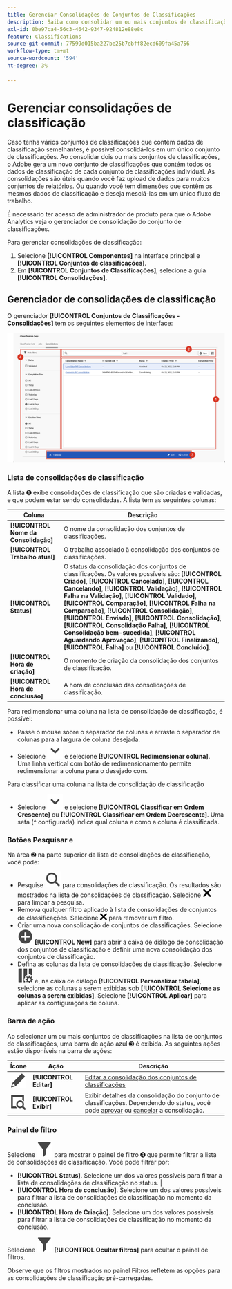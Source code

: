 ```yaml
---
title: Gerenciar Consolidações de Conjuntos de Classificações
description: Saiba como consolidar um ou mais conjuntos de classificações em um único conjunto de classificações.
exl-id: 0be97ca4-56c3-4642-9347-924812e88e8c
feature: Classifications
source-git-commit: 77599d015ba227be25b7ebff82ecd609fa45a756
workflow-type: tm+mt
source-wordcount: '594'
ht-degree: 3%

---
```


# Gerenciar consolidações de classificação

Caso tenha vários conjuntos de classificações que contêm dados de classificação semelhantes, é possível consolidá-los em um único conjunto de classificações. Ao consolidar dois ou mais conjuntos de classificações, o Adobe gera um novo conjunto de classificações que contém todos os dados de classificação de cada conjunto de classificações individual. As consolidações são úteis quando você faz upload de dados para muitos conjuntos de relatórios. Ou quando você tem dimensões que contêm os mesmos dados de classificação e deseja mesclá-las em um único fluxo de trabalho.

É necessário ter acesso de administrador de produto para que o Adobe Analytics veja o gerenciador de consolidação do conjunto de classificações.



Para gerenciar consolidações de classificação:

1. Selecione **[!UICONTROL Componentes]** na interface principal e **[!UICONTROL Conjuntos de classificações]**.
1. Em **[!UICONTROL Conjuntos de Classificações]**, selecione a guia **[!UICONTROL Consolidações]**.


## Gerenciador de consolidações de classificação

O gerenciador **[!UICONTROL Conjuntos de Classificações - Consolidações]** tem os seguintes elementos de interface:

![Conjuntos de Classificações - Gerenciador de Consolidações](assets/classifications-sets-consolidations.png)



### Lista de consolidações de classificação

A lista ➊ exibe consolidações de classificação que são criadas e validadas, e que podem estar sendo consolidadas. A lista tem as seguintes colunas:

| Coluna | Descrição |
|---|---|
| **[!UICONTROL Nome da Consolidação]** | O nome da consolidação dos conjuntos de classificações. |
| **[!UICONTROL Trabalho atual]** | O trabalho associado à consolidação dos conjuntos de classificações. |
| **[!UICONTROL Status]** | O status da consolidação dos conjuntos de classificações. Os valores possíveis são: **[!UICONTROL Criado]**, **[!UICONTROL Cancelado]**, **[!UICONTROL Cancelando]**, **[!UICONTROL Validação]**, **[!UICONTROL Falha na Validação]**, **[!UICONTROL Validado]**, **[!UICONTROL Comparação]**, **[!UICONTROL Falha na Comparação]**, **[!UICONTROL Consolidação]**, **[!UICONTROL Enviado]**, **[!UICONTROL Consolidação]**, **[!UICONTROL Consolidação Falha]**, **[!UICONTROL Consolidação bem-sucedida]**, **[!UICONTROL Aguardando Aprovação]**, **[!UICONTROL Finalizando]**, **[!UICONTROL Falha]** ou **[!UICONTROL Concluído]**. |
| **[!UICONTROL Hora de criação]** | O momento de criação da consolidação dos conjuntos de classificação. |
| **[!UICONTROL Hora de conclusão]** | A hora de conclusão das consolidações de classificação. |


Para redimensionar uma coluna na lista de consolidação de classificação, é possível:

* Passe o mouse sobre o separador de colunas e arraste o separador de colunas para a largura de coluna desejada.
* Selecione ![Divisa](/help/assets/icons/ChevronDown.svg) e selecione **[!UICONTROL Redimensionar coluna]**. Uma linha vertical com botão de redimensionamento permite redimensionar a coluna para o desejado com.

Para classificar uma coluna na lista de consolidação de classificação

* Selecione ![Divisa](/help/assets/icons/ChevronDown.svg) e selecione **[!UICONTROL Classificar em Ordem Crescente]** ou **[!UICONTROL Classificar em Ordem Decrescente]**. Uma seta (^ configurada) indica qual coluna e como a coluna é classificada.

### Botões Pesquisar e

Na área ➋ na parte superior da lista de consolidações de classificação, você pode:

* Pesquise ![Search](/help/assets/icons/Search.svg) para consolidações de classificação. Os resultados são mostrados na lista de consolidações de classificação. Selecione ![CrossSize200](/help/assets/icons/CrossSize200.svg) para limpar a pesquisa.
* Remova qualquer filtro aplicado à lista de consolidações de conjuntos de classificações. Selecione ![CrossSize100](/help/assets/icons/CrossSize100.svg) para remover um filtro.
* Criar uma nova consolidação de conjuntos de classificações. Selecione ![AddCircle](/help/assets/icons/AddCircle.svg) **[!UICONTROL New]** para abrir a caixa de diálogo de consolidação dos conjuntos de classificação e definir uma nova consolidação dos conjuntos de classificação.
* Defina as colunas da lista de consolidações de classificação. Selecione ![ColumnSetting](/help/assets/icons/ColumnSetting.svg) e, na caixa de diálogo **[!UICONTROL Personalizar tabela]**, selecione as colunas a serem exibidas sob **[!UICONTROL Selecione as colunas a serem exibidas]**. Selecione **[!UICONTROL Aplicar]** para aplicar as configurações de coluna.


### Barra de ação

Ao selecionar um ou mais conjuntos de classificações na lista de conjuntos de classificações, uma barra de ação azul ➌ é exibida. As seguintes ações estão disponíveis na barra de ações:

| Ícone | Ação | Descrição |
|---|---|---|
| ![Editar](/help/assets/icons/Edit.svg) | **[!UICONTROL Editar]** | [Editar a consolidação dos conjuntos de classificações](process.md#edit-a-consolidation) |
| ![ExibirDetalhe](/help/assets/icons/ViewDetail.svg) | **[!UICONTROL Exibir]** | Exibir detalhes da consolidação do conjunto de classificações. Dependendo do status, você pode [aprovar](process.md#approve) ou [cancelar](process.md#cancel) a consolidação. |


### Painel de filtro

Selecione ![Filtro](/help/assets/icons/Filter.svg) para mostrar o painel de filtro ➍ que permite filtrar a lista de consolidações de classificação. Você pode filtrar por:

* **[!UICONTROL Status]**. Selecione um dos valores possíveis para filtrar a lista de consolidações de classificação no status. |
* **[!UICONTROL Hora de conclusão]**. Selecione um dos valores possíveis para filtrar a lista de consolidações de classificação no momento da conclusão.
* **[!UICONTROL Hora de Criação]**. Selecione um dos valores possíveis para filtrar a lista de consolidações de classificação no momento da conclusão.


Selecione ![Filtro](/help/assets/icons/Filter.svg) **[!UICONTROL Ocultar filtros]** para ocultar o painel de filtros.

Observe que os filtros mostrados no painel Filtros refletem as opções para as consolidações de classificação pré-carregadas.


<!--

**[!UICONTROL Components]** > **[!UICONTROL Classification sets]** > **[!UICONTROL Consolidations]**

Once a consolidation is run, the original classification sets are removed, with the consolidated classification set taking their place. Click **[!UICONTROL Add]** to [Create a consolidation](process.md).

## Filter classification sets

The left side of the Classification set consolidation manager provides filter settings to locate the desired consolidation. Clicking the filter icon toggles the filter settings visibility. You can filter consolidations by **[!UICONTROL Status]**, **[!UICONTROL Completion time]**, or **[!UICONTROL Creation time]**.

![Classification set consolidation filters](../../assets/classification-set-consolidation-filters.png)

Additional filter options are available above the Classification set consolidation manager columns:

* **[!UICONTROL Search by title]**: Search for consolidations by name.
* **Show/Hide columns**: Toggle visibility for any column besides [!UICONTROL Name].

## Classification set consolidation manager columns

The following columns are available in the Classification set consolidation manager:

* **[!UICONTROL Name]**: The name of the consolidation.
* **[!UICONTROL Current job]**: The current job. 
* **[!UICONTROL Status]**: The status of the consolidation. 
* **[!UICONTROL Creation date]**: The date and time that the consolidation was created.
* **[!UICONTROL Completion date]**: The date and time that the consolidation completed (or failed).

-->
